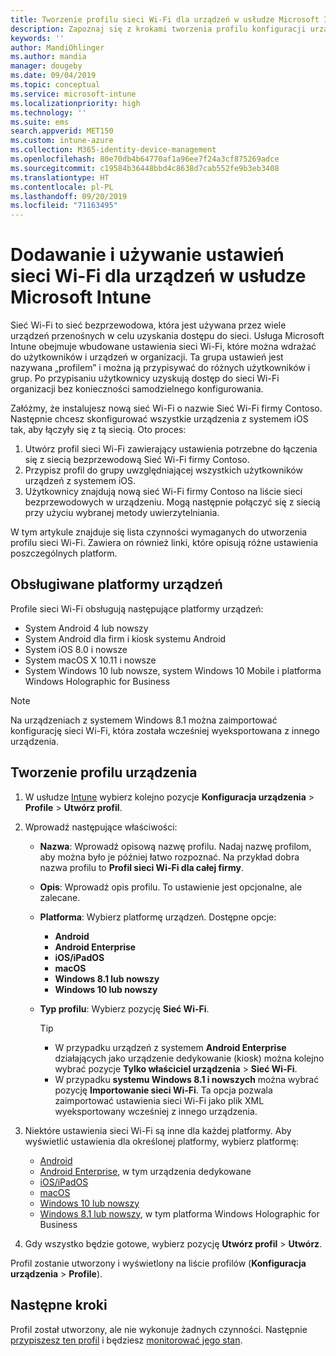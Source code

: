 ```yaml
---
title: Tworzenie profilu sieci Wi-Fi dla urządzeń w usłudze Microsoft Intune — Azure | Microsoft Docs
description: Zapoznaj się z krokami tworzenia profilu konfiguracji urządzeń sieci Wi-Fi w usłudze Microsoft Intune. Twórz profile dla systemu Android, systemu Android dla firm, kiosku systemu Android, systemów iOS, macOS i Windows 10 i nowszych oraz platformy Windows Holographic for Business. Te profile umożliwiają tworzenie połączenia sieci Wi-Fi na potrzeby korzystania z certyfikatów, wybierania typu protokołu EAP i metody uwierzytelniania, włączania serwer proxy i wykonywania innych czynności.
keywords: ''
author: MandiOhlinger
ms.author: mandia
manager: dougeby
ms.date: 09/04/2019
ms.topic: conceptual
ms.service: microsoft-intune
ms.localizationpriority: high
ms.technology: ''
ms.suite: ems
search.appverid: MET150
ms.custom: intune-azure
ms.collection: M365-identity-device-management
ms.openlocfilehash: 80e70db4b64770af1a96ee7f24a3cf875269adce
ms.sourcegitcommit: c19584b36448bbd4c8638d7cab552fe9b3eb3408
ms.translationtype: HT
ms.contentlocale: pl-PL
ms.lasthandoff: 09/20/2019
ms.locfileid: "71163495"
---
```

# <a name="add-and-use-wi-fi-settings-on-your-devices-in-microsoft-intune"></a>Dodawanie i używanie ustawień sieci Wi-Fi dla urządzeń w usłudze Microsoft Intune

Sieć Wi-Fi to sieć bezprzewodowa, która jest używana przez wiele urządzeń przenośnych w celu uzyskania dostępu do sieci. Usługa Microsoft Intune obejmuje wbudowane ustawienia sieci Wi-Fi, które można wdrażać do użytkowników i urządzeń w organizacji. Ta grupa ustawień jest nazywana „profilem” i można ją przypisywać do różnych użytkowników i grup. Po przypisaniu użytkownicy uzyskują dostęp do sieci Wi-Fi organizacji bez konieczności samodzielnego konfigurowania.

Załóżmy, że instalujesz nową sieć Wi-Fi o nazwie Sieć Wi-Fi firmy Contoso. Następnie chcesz skonfigurować wszystkie urządzenia z systemem iOS tak, aby łączyły się z tą siecią. Oto proces:

1. Utwórz profil sieci Wi-Fi zawierający ustawienia potrzebne do łączenia się z siecią bezprzewodową Sieć Wi-Fi firmy Contoso.
2. Przypisz profil do grupy uwzględniającej wszystkich użytkowników urządzeń z systemem iOS.
3. Użytkownicy znajdują nową sieć Wi-Fi firmy Contoso na liście sieci bezprzewodowych w urządzeniu. Mogą następnie połączyć się z siecią przy użyciu wybranej metody uwierzytelniania.

W tym artykule znajduje się lista czynności wymaganych do utworzenia profilu sieci Wi-Fi. Zawiera on również linki, które opisują różne ustawienia poszczególnych platform.

## <a name="supported-device-platforms"></a>Obsługiwane platformy urządzeń

Profile sieci Wi-Fi obsługują następujące platformy urządzeń:

- System Android 4 lub nowszy
- System Android dla firm i kiosk systemu Android
- System iOS 8.0 i nowsze
- System macOS X 10.11 i nowsze
- System Windows 10 lub nowsze, system Windows 10 Mobile i platforma Windows Holographic for Business

> [!NOTE]
> Na urządzeniach z systemem Windows 8.1 można zaimportować konfigurację sieci Wi-Fi, która została wcześniej wyeksportowana z innego urządzenia.

## <a name="create-a-device-profile"></a>Tworzenie profilu urządzenia

1. W usłudze [Intune](https://go.microsoft.com/fwlink/?linkid=2090973) wybierz kolejno pozycje **Konfiguracja urządzenia** > **Profile** > **Utwórz profil**.
2. Wprowadź następujące właściwości:

    - **Nazwa**: Wprowadź opisową nazwę profilu. Nadaj nazwę profilom, aby można było je później łatwo rozpoznać. Na przykład dobra nazwa profilu to **Profil sieci Wi-Fi dla całej firmy**.
    - **Opis**: Wprowadź opis profilu. To ustawienie jest opcjonalne, ale zalecane.
    - **Platforma**: Wybierz platformę urządzeń. Dostępne opcje:

      - **Android**
      - **Android Enterprise**
      - **iOS/iPadOS**
      - **macOS**
      - **Windows 8.1 lub nowszy**
      - **Windows 10 lub nowszy**

    - **Typ profilu**: Wybierz pozycję **Sieć Wi-Fi**.

      > [!TIP]
      >
      > - W przypadku urządzeń z systemem **Android Enterprise** działających jako urządzenie dedykowanie (kiosk) można kolejno wybrać pozycje **Tylko właściciel urządzenia** > **Sieć Wi-Fi**.
      > - W przypadku **systemu Windows 8.1 i nowszych** można wybrać pozycję **Importowanie sieci Wi-Fi**. Ta opcja pozwala zaimportować ustawienia sieci Wi-Fi jako plik XML wyeksportowany wcześniej z innego urządzenia.

3. Niektóre ustawienia sieci Wi-Fi są inne dla każdej platformy. Aby wyświetlić ustawienia dla określonej platformy, wybierz platformę:

    - [Android](wi-fi-settings-android.md)
    - [Android Enterprise](wi-fi-settings-android-enterprise.md), w tym urządzenia dedykowane
    - [iOS/iPadOS](wi-fi-settings-ios.md)
    - [macOS](wi-fi-settings-macos.md)
    - [Windows 10 lub nowszy](wi-fi-settings-windows.md)
    - [Windows 8.1 lub nowszy](wi-fi-settings-import-windows-8-1.md), w tym platforma Windows Holographic for Business

4. Gdy wszystko będzie gotowe, wybierz pozycję **Utwórz profil** > **Utwórz**.

Profil zostanie utworzony i wyświetlony na liście profilów (**Konfiguracja urządzenia** > **Profile**).

## <a name="next-steps"></a>Następne kroki

Profil został utworzony, ale nie wykonuje żadnych czynności. Następnie [przypiszesz ten profil](device-profile-assign.md) i będziesz [monitorować jego stan](device-profile-monitor.md).
